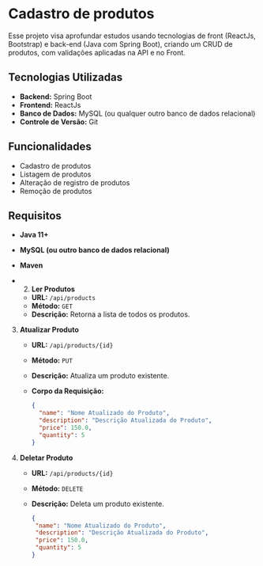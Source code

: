 # Cadastro de produtos
Esse projeto visa aprofundar estudos usando tecnologias de front (ReactJs, Bootstrap) e back-end (Java com Spring Boot), criando um CRUD de produtos, com validações aplicadas na API e no Front.

## Tecnologias Utilizadas

- **Backend:** Spring Boot
- **Frontend:** ReactJs
- **Banco de Dados:** MySQL (ou qualquer outro banco de dados relacional)
- **Controle de Versão:** Git

## Funcionalidades

- Cadastro de produtos
- Listagem de produtos
- Alteração de registro de produtos
- Remoção de produtos

## Requisitos

- **Java 11+**
- **MySQL (ou outro banco de dados relacional)**
- **Maven**

- 2. **Ler Produtos**
   - **URL:** `/api/products`
   - **Método:** `GET`
   - **Descrição:** Retorna a lista de todos os produtos.

3. **Atualizar Produto**
   - **URL:** `/api/products/{id}`
   - **Método:** `PUT`
   - **Descrição:** Atualiza um produto existente.
   - **Corpo da Requisição:**
     
     ```json
     {
       "name": "Nome Atualizado do Produto",
       "description": "Descrição Atualizada do Produto",
       "price": 150.0,
       "quantity": 5
     }
     ```

4. **Deletar Produto**
   - **URL:** `/api/products/{id}`
   - **Método:** `DELETE`
   - **Descrição:** Deleta um produto existente.
     
      ```json
     {
       "name": "Nome Atualizado do Produto",
       "description": "Descrição Atualizada do Produto",
       "price": 150.0,
       "quantity": 5
     }
     ```




   
